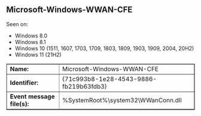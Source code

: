 ## Microsoft-Windows-WWAN-CFE

Seen on:
* Windows 8.0
* Windows 8.1
* Windows 10 (1511, 1607, 1703, 1709, 1803, 1809, 1903, 1909, 2004, 20H2)
* Windows 11 (21H2)

<table border="1" class="docutils">
  <tbody>
    <tr>
      <td><b>Name:</b></td>
      <td>Microsoft-Windows-WWAN-CFE</td>
    </tr>
    <tr>
      <td><b>Identifier:</b></td>
      <td>{71c993b8-1e28-4543-9886-fb219b63fdb3}</td>
    </tr>
    <tr>
      <td><b>Event message file(s):</b></td>
      <td>%SystemRoot%\system32\WWanConn.dll</td>
    </tr>
  </tbody>
</table>

&nbsp;

